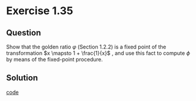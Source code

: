 # Exercise 1.35

## Question

Show that the golden ratio $φ$ (Section 1.2.2) is a fixed point of the transformation $x \mapsto 1 + \frac{1}{x}$ , and use this fact to compute $ϕ$ by means of the fixed-point procedure.

## Solution

[code](code.rkt)
